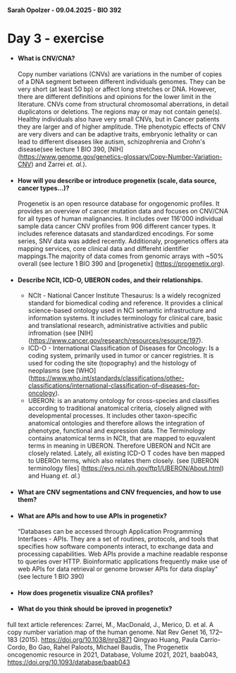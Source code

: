 #### Sarah Opolzer - 09.04.2025 - BIO 392
# Day 3 - exercise

- #### What is CNV/CNA?
  Copy number variations (CNVs) are variations in the number of copies of a DNA segment between different individuals genomes. They can be very short (at least 50 bp) or affect long stretches or DNA. However, there are different definitions and opinions for the lower limit in the literature. CNVs  come from structural chromosomal aberrations, in detail duplicatons or deletions. The regions may or may not contain gene(s). Healthy individuals also have very small CNVs, but in Cancer patients they are larger and of higher amplitude. THe phenotypic effects of CNV are very divers and can be adaptive traits, embryonic lethality or can lead to different diseases like autism, schizophrenia and Crohn's disease(see lecture 1 BIO 390, [NIH] (https://www.genome.gov/genetics-glossary/Copy-Number-Variation-CNV) and Zarrei *et. al.*).

- #### How will you describe or introduce progenetix (scale, data source, cancer types...)?
  Progenetix is an open resource database for ongogenomic profiles. It provides an overview of cancer mutation data and focuses on CNV/CNA for all types of human malignancies. It includes over 116'000 individual sample data cancer CNV profiles from 906 different cancer types. It includes reference datasats and standardized encodings. For some series, SNV data was added recently. Additionaly, progenetics offers ata mapping services, core clinical data and differeht identifier mappings.The majority of data comes from genomic arrays with ~50% overall (see lecture 1 BIO 390 and [progenetix] (https://progenetix.org).

- #### Describe NCIt, ICD-O, UBERON codes, and their relationships.
  * NCIt - National Cancer Institute Thesaurus: Is a widely recognized standard for biomedical coding and reference. It provides a clinical science-based ontology used in NCI semantic infrastructure and information systems. It includes terminology for clinical care, basic and translational research, administrative activities and public infromation (see [NIH] (https://www.cancer.gov/research/resources/resource/197).
  * ICD-O -  International Classification of Diseases for Oncology: Is a coding system, primarily used in tumor or cancer registries. It is used for coding the site (topography) and the histology of neoplasms (see [WHO] (https://www.who.int/standards/classifications/other-classifications/international-classification-of-diseases-for-oncology).
  * UBERON:  is an anatomy ontology for cross-species and classifies according to traditional anatomical criteria, closely aligned with developmental processes. It includes other taxon-specific anatomical ontologies and therefore allows the integration of phenotype, functional and expression data. The Terminology contains anatomical terms in NCIt, that are mapped to equvalent terms in meaning in UBERON. Therefore UBERON and NCIt are closely related. Lately, all existing ICD-O T codes have ben mapped to UBEROn terms, which also relates them closely. (see [UBERON terminology files] (https://evs.nci.nih.gov/ftp1/UBERON/About.html) and Huang *et. al.*)

- #### What are CNV segmentations and CNV frequencies, and how to use them?

  

- #### What are APIs and how to use APIs in progenetix?
  “Databases can be accessed through Application Programming Interfaces - APIs. They are a set of routines, protocols, and tools that
  specifies how software components interact, to exchange data and processing capabilities. Web APIs provide a machine readable response
  to queries over HTTP. Bioinformatic applications frequently make use of web APIs for data retrieval or genome browser APIs for data display"
  (see lecture 1 BIO 390)

- #### How does progenetix visualize CNA profiles?

-  #### What do you think should be iproved in progenetix?

  
full text article references:
Zarrei, M., MacDonald, J., Merico, D. et al. A copy number variation map of the human genome. Nat Rev Genet 16, 172–183 (2015). https://doi.org/10.1038/nrg3871
Qingyao Huang, Paula Carrio-Cordo, Bo Gao, Rahel Paloots, Michael Baudis, The Progenetix oncogenomic resource in 2021, Database, Volume 2021, 2021, baab043, https://doi.org/10.1093/database/baab043
